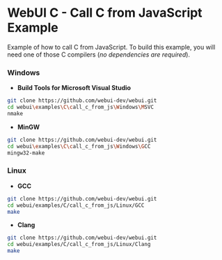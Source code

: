 
# WebUI C - Call C from JavaScript Example

Example of how to call C from JavaScript. To build this example, you will need one of those C compilers (*no dependencies are required*).

### Windows

- **Build Tools for Microsoft Visual Studio**
```sh
git clone https://github.com/webui-dev/webui.git
cd webui\examples\C\call_c_from_js\Windows\MSVC
nmake
```

- **MinGW**
```sh
git clone https://github.com/webui-dev/webui.git
cd webui\examples\C\call_c_from_js\Windows\GCC
mingw32-make
```

### Linux

- **GCC**
```sh
git clone https://github.com/webui-dev/webui.git
cd webui/examples/C/call_c_from_js/Linux/GCC
make
```

- **Clang**
```sh
git clone https://github.com/webui-dev/webui.git
cd webui/examples/C/call_c_from_js/Linux/Clang
make
```
